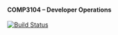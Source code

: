 #### COMP3104 – Developer Operations
[![Build Status](https://app.travis-ci.com/Mobinazargary/comp3104.svg?token=rfzZKfpQsbWpKBvgQM65&branch=master)](https://app.travis-ci.com/Mobinazargary/comp3104)

